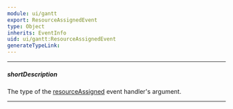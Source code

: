 ```yaml
---
module: ui/gantt
export: ResourceAssignedEvent
type: Object
inherits: EventInfo
uid: ui/gantt:ResourceAssignedEvent
generateTypeLink: 
---
```

---
##### shortDescription
The type of the [resourceAssigned]({basewidgetpath}/Events/#resourceAssigned) event handler's argument.

---
<!-- Description goes here -->